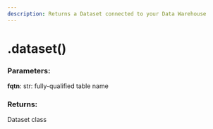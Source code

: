 ```yaml
---
description: Returns a Dataset connected to your Data Warehouse
---
```


# .dataset()

### Parameters:

**fqtn**: str: fully-qualified table name

### Returns:&#x20;

Dataset class
